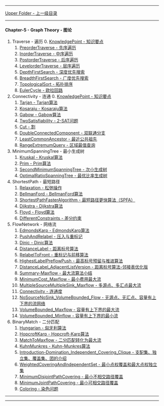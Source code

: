 <script type="text/javascript" async src="//cdn.bootcss.com/mathjax/2.7.0/MathJax.js?config=TeX-AMS-MML_HTMLorMML"></script>
<script type="text/javascript" async src="https://cdnjs.cloudflare.com/ajax/libs/mathjax/2.7.1/MathJax.js?config=TeX-MML-AM_CHTML"></script>


--------
[Upper Folder - 上一级目录](../)


--------
#### Chapter-5 - Graph Theory - 图论

1. Traverse - 遍历
    0. [KnowledgePoint - 知识要点](Traverse/KnowledgePoint/)
    1. [PreorderTraverse - 先序遍历](Traverse/PreorderTraverse/)
    2. [InorderTraverse - 中序遍历](Traverse/InorderTraverse/)
    3. [PostorderTraverse - 后序遍历](Traverse/PostorderTraverse/)
    4. [LevelorderTraverse - 层序遍历](Traverse/LevelorderTraverse/)
    5. [DepthFirstSearch - 深度优先搜索](Traverse/DepthFirstSearch/)
    6. [BreadthFirstSearch - 广度优先搜索](Traverse/BreadthFirstSearch/)
    7. [TopologicalSort - 拓扑排序](Traverse/TopologicalSort/)
    8. [EulerCycle - 欧拉回路](Traverse/EulerCycle/)
2. Connectivity - 连通
    0. [KnowledgePoint - 知识要点](Connectivity/KnowledgePoint)
    1. [Tarjan - Tarjan算法](Connectivity/Tarjan/)
    2. [Kosaraju - Kosaraju算法](Connectivity/Kosaraju/)
    3. [Gabow - Gabow算法](Connectivity/Gabow/)
    4. [TwoSatisfiability - 2-SAT问题](Connectivity/TwoSatisfiability/)
    5. [Cut - 割](Connectivity/Cut/)
    6. [DoubleConnectedComponent - 双联通分支](Connectivity/DoubleConnectedComponent/)
    7. [LeastCommonAncestor - 最近公共祖先](Connectivity/LeastCommonAncestor/)
    8. [RangeExtremumQuery - 区域最值查询](Connectivity/RangeExtremumQuery/)
3. MinimumSpanningTree - 最小生成树
    1. [Kruskal - Kruskal算法](MinimumSpanningTree/Kruskal/)
    2. [Prim - Prim算法](MinimumSpanningTree/Prim/)
    3. [SecondMinimumSpanningTree - 次小生成树](MinimumSpanningTree/SecondMinimumSpanningTree/)
    4. [OptimalRatioSpanningTree - 最优比率生成树](MinimumSpanningTree/OptimalRatioSpanningTree/)
4. ShortestPath - 最短路径
    1. [Relaxation - 松弛操作](ShortestPath/Relaxation/)
    2. [BellmanFord - BellmanFord算法](ShortestPath/BellmanFord/)
    3. [ShortestPathFasterAlgorithm - 最短路径更快算法（SPFA）](ShortestPath/ShortestPathFasterAlgorithm/)
    4. [Dijkstra - Dijkstra算法](ShortestPath/Dijkstra/)
    5. [Floyd - Floyd算法](ShortestPath/Floyd/)
    6. [DifferentConstraints - 差分约束](ShortestPath/DifferentConstraints/)
5. FlowNetwork - 网络流
    1. [EdmondsKarp - EdmondsKarp算法](FlowNetwork/EdmondsKarp/)
    2. [PushAndRelabel - 压入与重标记](FlowNetwork/PushAndRelabel/)
    3. [Dinic - Dinic算法](FlowNetwork/Dinic/)
    4. [DistanceLabel - 距离标号算法](FlowNetwork/DistanceLabel/)
    5. [RelabelToFront - 重标记与前移算法](FlowNetwork/RelabelToFront/)
    6. [HighestLabelPreflowPush - 最高标号预留与推进算法](FlowNetwork/HighestLabelPreflowPush/)
    7. [DistanceLabel_AdjacentListVersion - 距离标号算法-邻接表优化版](FlowNetwork/DistanceLabel_AdjacentListVersion/)
    8. [Summary-Maxflow - 最大流算法小结](FlowNetwork/Summary-Maxflow/)
    9. [MinimumCost_Maxflow - 最小费用最大流](FlowNetwork/MinimumCost_Maxflow/)
    10. [MultipleSourceMultipleSink_Maxflow - 多源点、多汇点最大流](FlowNetwork/MultipleSourceMultipleSink_Maxflow/)
    11. [Connectivity - 连通度](FlowNetwork/Connectivity/)
    12. [NoSourceNoSink_VolumeBounded_Flow - 无源点、无汇点、容量有上下界的流网络](FlowNetwork/NoSourceNoSink_VolumeBounded_Flow/)
    13. [VolumeBounded_Maxflow - 容量有上下界的最大流](FlowNetwork/VolumeBounded_Maxflow/)
    14. [VolumeBounded_Minflow - 容量有上下界的最小流](FlowNetwork/VolumeBounded_Minflow/)
6. BinaryMatch - 二分匹配
    1. [Hungarian - 匈牙利算法](BinaryMatch/Hungarian/)
    2. [HopcroftKarp - Hopcroft-Karp算法](BinaryMatch/HopcroftKarp/)
    3. [MatchToMaxflow - 二分匹配转化为最大流](BinaryMatch/MatchToMaxflow/)
    4. [KuhnMunkres - Kuhn-Munkres算法](BinaryMatch/KuhnMunkres/)
    5. [Introduction-Domination_Independent_Covering_Clique - 支配集、独立集、覆盖集、团的介绍](BinaryMatch/Introduction-Domination_Independent_Covering_Clique/)
    6. [WeightedCoveringAndIndependentSet - 最小点权覆盖和最大点权独立集](BinaryMatch/WeightedCoveringAndIndependentSet/)
    7. [MinimumDisjointPathCovering - 最小不相交路径覆盖](BinaryMatch/MinimumDisjointPathCovering/)
    8. [MinimumJointPathCovering - 最小可相交路径覆盖](BinaryMatch/MinimumJointPathCovering/)
    9. [Coloring - 染色问题](BinaryMatch/Coloring/)


--------
--------
